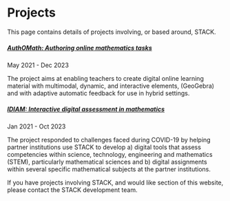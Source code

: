 # Projects

This page contains details of projects involving, or based around, STACK.

<div class="card mb-3">
	    <div class="card-body">
	        <a href="AuthOMath/"><h5 class="card-title">AuthOMath: Authoring online mathematics tasks</h5></a>
	        <p class="figure-caption">May 2021 - Dec 2023</p>
			<p class="card-text">The project aims at enabling teachers to create digital online learning material with multimodal, dynamic, and interactive elements, (GeoGebra) and with adaptive automatic feedback for use in hybrid settings.</p>
	    </div>
</div>

<div class="card mb-3">
        <div class="card-body">
	        <a href="IDIAM/"><h5 class="card-title">IDIAM: Interactive digital assessment in mathematics</h5></a>
	        <p class="figure-caption">Jan 2021 - Oct 2023</p>
			<p class="card-text">The project responded to challenges faced during COVID-19 by helping partner institutions use STACK to develop a) digital tools that assess competencies within science, technology, engineering and mathematics (STEM), particularly mathematical sciences
and b) digital assignments within several specific mathematical subjects at the partner institutions.</p>
	    </div>
</div>

<!-- Template for new projects
     Each project should have a subdirectory of their own, with an index.md as the landing page.
-->	
<!--
<div class="card mb-3">
	    <div class="card-body">
	        <a href=""><h5 class="card-title">Project title</h5></a>
	        <p class="figure-caption">Month yyyy - Month yyyy</p>
			<p class="card-text">A brief description of the aims of the project.</p>
	    </div>
</div>
-->

If you have projects involving STACK, and would like section of this website, please contact the STACK development team.
